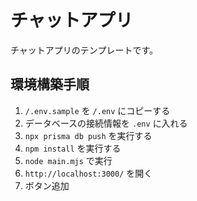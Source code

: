# チャットアプリ

チャットアプリのテンプレートです。

## 環境構築手順

1. `/.env.sample` を `/.env` にコピーする
2. データベースの接続情報を `.env` に入れる
3. `npx prisma db push` を実行する
4. `npm install` を実行する
5. `node main.mjs` で実行
6. `http://localhost:3000/` を開く
7. ボタン追加